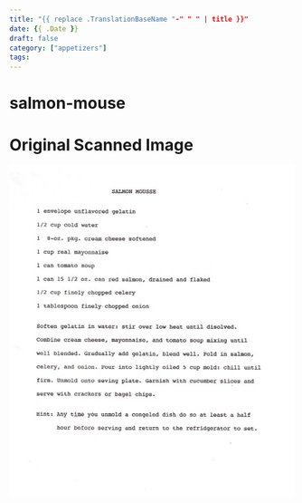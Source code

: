 ```yaml
---
title: "{{ replace .TranslationBaseName "-" " " | title }}"
date: {{ .Date }}
draft: false
category: ["appetizers"]
tags:
---
```


# salmon-mouse

# Original Scanned Image

![](/static/appetizers/salmon-mouse.png)